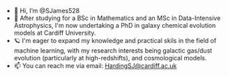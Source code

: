 - 👋 Hi, I’m @SJames528
- 👀 After studying for a BSc in Mathematics and an MSc in Data-Intensive Astrophysics, I'm now undertaking a PhD in galaxy chemical evolution models at Cardiff University.
- 🪐 I'm eager to expand my knowledge and practical skils in the field of machine learning, with my research interests being galactic gas/dust evolution (particularly at high-redshifts), and cosmological models.
- 📫 You can reach me via email: HardingSJ@cardiff.ac.uk
